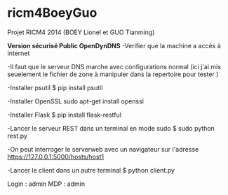 ricm4BoeyGuo
============

Projet RICM4 2014 (BOEY Lionel et GUO Tianming)



****Version sécurisé Public OpenDynDNS****
-Verifier que la machine a accès à internet

-Il faut que le serveur DNS marche avec configurations normal (ici j'ai mis seuelement le fichier de zone à manipuler dans la repertoire pour tester )

-Installer psutil
	$ pip install psutil
	
-Installer OpenSSL
	sudo apt-get install openssl

-Installer Flask
	$ pip install flask-restful
      
-Lancer le serveur REST dans un terminal en mode sudo
      $ sudo python rest.py
      
-On peut interroger le serverweb avec un navigateur sur l'adresse https://127.0.0.1:5000/hosts/host1
      
-Lancer le client dans un autre terminal
      $ python client.py
      
Login : admin     MDP : admin
            

  
